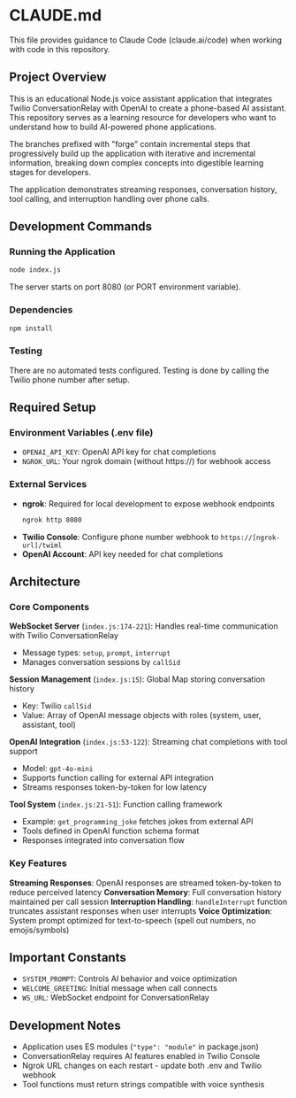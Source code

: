 # CLAUDE.md

This file provides guidance to Claude Code (claude.ai/code) when working with code in this repository.

## Project Overview

This is an educational Node.js voice assistant application that integrates Twilio ConversationRelay with OpenAI to create a phone-based AI assistant. This repository serves as a learning resource for developers who want to understand how to build AI-powered phone applications.

The branches prefixed with "forge" contain incremental steps that progressively build up the application with iterative and incremental information, breaking down complex concepts into digestible learning stages for developers.

The application demonstrates streaming responses, conversation history, tool calling, and interruption handling over phone calls.

## Development Commands

### Running the Application
```bash
node index.js
```
The server starts on port 8080 (or PORT environment variable).

### Dependencies
```bash
npm install
```

### Testing
There are no automated tests configured. Testing is done by calling the Twilio phone number after setup.

## Required Setup

### Environment Variables (.env file)
- `OPENAI_API_KEY`: OpenAI API key for chat completions
- `NGROK_URL`: Your ngrok domain (without https://) for webhook access

### External Services
- **ngrok**: Required for local development to expose webhook endpoints
  ```bash
  ngrok http 8080
  ```
- **Twilio Console**: Configure phone number webhook to `https://[ngrok-url]/twiml`
- **OpenAI Account**: API key needed for chat completions

## Architecture

### Core Components

**WebSocket Server** (`index.js:174-221`): Handles real-time communication with Twilio ConversationRelay
- Message types: `setup`, `prompt`, `interrupt`
- Manages conversation sessions by `callSid`

**Session Management** (`index.js:15`): Global Map storing conversation history
- Key: Twilio `callSid`
- Value: Array of OpenAI message objects with roles (system, user, assistant, tool)

**OpenAI Integration** (`index.js:53-122`): Streaming chat completions with tool support
- Model: `gpt-4o-mini`
- Supports function calling for external API integration
- Streams responses token-by-token for low latency

**Tool System** (`index.js:21-51`): Function calling framework
- Example: `get_programming_joke` fetches jokes from external API
- Tools defined in OpenAI function schema format
- Responses integrated into conversation flow

### Key Features

**Streaming Responses**: OpenAI responses are streamed token-by-token to reduce perceived latency
**Conversation Memory**: Full conversation history maintained per call session
**Interruption Handling**: `handleInterrupt` function truncates assistant responses when user interrupts
**Voice Optimization**: System prompt optimized for text-to-speech (spell out numbers, no emojis/symbols)

## Important Constants

- `SYSTEM_PROMPT`: Controls AI behavior and voice optimization
- `WELCOME_GREETING`: Initial message when call connects
- `WS_URL`: WebSocket endpoint for ConversationRelay

## Development Notes

- Application uses ES modules (`"type": "module"` in package.json)
- ConversationRelay requires AI features enabled in Twilio Console
- Ngrok URL changes on each restart - update both .env and Twilio webhook
- Tool functions must return strings compatible with voice synthesis